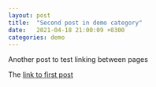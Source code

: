 ```yaml
---
layout: post
title:  "Second post in demo category"
date:   2021-04-18 21:00:09 +0300
categories: demo
---
```


Another post to test linking between pages

The [link to first post](./_posts/2021-04-18-first-post.md)
